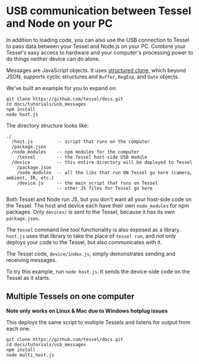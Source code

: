 # USB communication between Tessel and Node on your PC

In addition to loading code, you can also use the USB connection to Tessel to pass data between your Tessel and Node.js on your PC. Combine your Tessel's easy access to hardware and your computer's processing power to do things neither device can do alone.

Messages are JavaScript objects. It uses [structured clone](https://github.com/tcr/structured-clone), which beyond JSON, supports cyclic structures and  `Buffer`, `RegExp`, and `Date` objects.

We've built an example for you to expand on:

```
git clone https://github.com/tessel/docs.git
cd docs/tutorials/usb_messages
npm install
node host.js
```
The directory structure looks like:

```
./
  /host.js         -- script that runs on the computer
  /package.json
  /node_modules    -- npm modules for the computer
    /tessel        -- the Tessel host-side USB module
  /device          -- this entire directory will be deployed to Tessel
    /package.json
    /node_modules  -- all the libs that run ON Tessel go here (camera, ambient, IR, etc.)
    /device.js     -- the main script that runs on Tessel
                   -- other JS files for Tessel go here
```

Both Tessel and Node run JS, but you don't want all your host-side code on the Tessel. The host and device each have their own `node_modules` for npm packages. Only `devices/` is sent to the Tessel, because it has its own `package.json`.

The `tessel` command line tool functionality is also exposed as a library.
`host.js`   uses that library to take the place of `tessel run`, and not only
deploys your code to the Tessel, but also communicates with it.

The Tessel code, `device/index.js`, simply demonstrates sending and receiving messages.

To try this example, run `node host.js`. It sends the device-side code on the Tessel as it starts.

## Multiple Tessels on one computer
**Note only works on Linux & Mac due to Windows hotplug issues**

This deploys the same script to multiple Tessels and listens for output from each one.

```
git clone https://github.com/tessel/docs.git
cd docs/tutorials/usb_messages
npm install
node multi_host.js
``` 
